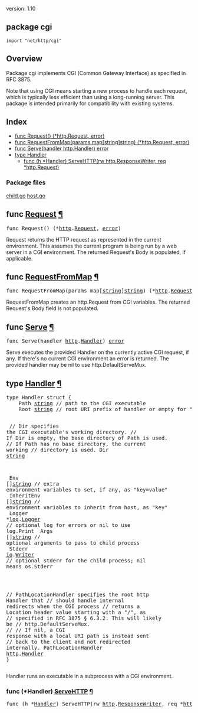 version: 1.10
## package cgi

  `import "net/http/cgi"`

## Overview

Package cgi implements CGI (Common Gateway Interface) as specified in RFC 3875.

Note that using CGI means starting a new process to handle each request, which
is typically less efficient than using a long-running server. This package is
intended primarily for compatibility with existing systems.

## Index

- [func Request() (*http.Request, error)](#Request)
- [func RequestFromMap(params map[string]string) (*http.Request, error)](#RequestFromMap)
- [func Serve(handler http.Handler) error](#Serve)
- [type Handler](#Handler)
  - [func (h *Handler) ServeHTTP(rw http.ResponseWriter, req *http.Request)](#Handler.ServeHTTP)

### Package files
 [child.go](//github.com/golang/go/blob/release-branch.go1.10/src/net/http/cgi/child.go) [host.go](//github.com/golang/go/blob/release-branch.go1.10/src/net/http/cgi/host.go)

<h2 id="Request">func <a href="//github.com/golang/go/blob/release-branch.go1.10/src/net/http/cgi/child.go#L19">Request</a>
    <a href="#Request">¶</a></h2>
<pre>func Request() (*<a href="/net/http/">http</a>.<a href="/net/http/#Request">Request</a>, <a href="/builtin/#error">error</a>)</pre>

Request returns the HTTP request as represented in the current environment. This
assumes the current program is being run by a web server in a CGI environment.
The returned Request's Body is populated, if applicable.

<h2 id="RequestFromMap">func <a href="//github.com/golang/go/blob/release-branch.go1.10/src/net/http/cgi/child.go#L42">RequestFromMap</a>
    <a href="#RequestFromMap">¶</a></h2>
<pre>func RequestFromMap(params map[<a href="/builtin/#string">string</a>]<a href="/builtin/#string">string</a>) (*<a href="/net/http/">http</a>.<a href="/net/http/#Request">Request</a>, <a href="/builtin/#error">error</a>)</pre>

RequestFromMap creates an http.Request from CGI variables. The returned
Request's Body field is not populated.

<h2 id="Serve">func <a href="//github.com/golang/go/blob/release-branch.go1.10/src/net/http/cgi/child.go#L136">Serve</a>
    <a href="#Serve">¶</a></h2>
<pre>func Serve(handler <a href="/net/http/">http</a>.<a href="/net/http/#Handler">Handler</a>) <a href="/builtin/#error">error</a></pre>

Serve executes the provided Handler on the currently active CGI request, if any.
If there's no current CGI environment an error is returned. The provided handler
may be nil to use http.DefaultServeMux.

<h2 id="Handler">type <a href="//github.com/golang/go/blob/release-branch.go1.10/src/net/http/cgi/host.go#L37">Handler</a>
    <a href="#Handler">¶</a></h2>
<pre>type Handler struct {
<span id="Handler.Path"></span>    Path <a href="/builtin/#string">string</a> <span class="comment">// path to the CGI executable</span>
<span id="Handler.Root"></span>    Root <a href="/builtin/#string">string</a> <span class="comment">// root URI prefix of handler or empty for &#34;/&#34;</span>

<span id="Handler.Dir"></span>    <span class="comment">// Dir specifies the CGI executable&#39;s working directory.</span>
    <span class="comment">// If Dir is empty, the base directory of Path is used.</span>
    <span class="comment">// If Path has no base directory, the current working</span>
    <span class="comment">// directory is used.</span>
    Dir <a href="/builtin/#string">string</a>

<span id="Handler.Env"></span>    Env        []<a href="/builtin/#string">string</a>    <span class="comment">// extra environment variables to set, if any, as &#34;key=value&#34;</span>
<span id="Handler.InheritEnv"></span>    InheritEnv []<a href="/builtin/#string">string</a>    <span class="comment">// environment variables to inherit from host, as &#34;key&#34;</span>
<span id="Handler.Logger"></span>    Logger     *<a href="/log/">log</a>.<a href="/log/#Logger">Logger</a> <span class="comment">// optional log for errors or nil to use log.Print</span>
<span id="Handler.Args"></span>    Args       []<a href="/builtin/#string">string</a>    <span class="comment">// optional arguments to pass to child process</span>
<span id="Handler.Stderr"></span>    Stderr     <a href="/io/">io</a>.<a href="/io/#Writer">Writer</a>   <span class="comment">// optional stderr for the child process; nil means os.Stderr</span>

<span id="Handler.PathLocationHandler"></span>    <span class="comment">// PathLocationHandler specifies the root http Handler that</span>
    <span class="comment">// should handle internal redirects when the CGI process</span>
    <span class="comment">// returns a Location header value starting with a &#34;/&#34;, as</span>
    <span class="comment">// specified in RFC 3875 § 6.3.2. This will likely be</span>
    <span class="comment">// http.DefaultServeMux.</span>
    <span class="comment">//</span>
    <span class="comment">// If nil, a CGI response with a local URI path is instead sent</span>
    <span class="comment">// back to the client and not redirected internally.</span>
    PathLocationHandler <a href="/net/http/">http</a>.<a href="/net/http/#Handler">Handler</a>
}</pre>

Handler runs an executable in a subprocess with a CGI environment.

<h3 id="Handler.ServeHTTP">func (*Handler) <a href="//github.com/golang/go/blob/release-branch.go1.10/src/net/http/cgi/host.go#L96">ServeHTTP</a>
    <a href="#Handler.ServeHTTP">¶</a></h3>
<pre>func (h *<a href="#Handler">Handler</a>) ServeHTTP(rw <a href="/net/http/">http</a>.<a href="/net/http/#ResponseWriter">ResponseWriter</a>, req *<a href="/net/http/">http</a>.<a href="/net/http/#Request">Request</a>)</pre>



